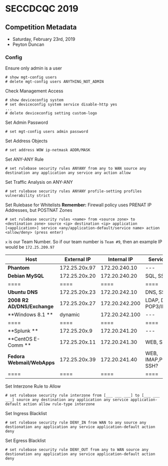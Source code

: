 # SECCDCQC 2019
## Competition Metadata
- Saturday, February 23rd, 2019
- Peyton Duncan

### Config
Ensure only admin is a user

```config
# show mgt-config users
# delete mgt-config users ANYTHING_NOT_ADMIN
```

Check Management Access

```config
# show deviceconfig system
# set deviceconfig system service disable-http yes
...
# delete deviceconfig setting custom-logo
```

Set Admin Password

```config
# set mgt-config users admin password
```

Set Address Objects
```config
# set address WOW ip-netmask ADDR/MASK
```

Set ANY-ANY Rule
```config
# set rulebase security rules ANYANY from any to WAN source any destination any application any service any action allow
```

Set Traffic Analysis on ANY-ANY
```config
# set rulebase security rules ANYANY profile-setting profiles vulnerability strict
```

Set Rulebase for Whitelists
**Remember:** Firewall policy uses PRENAT IP Addresses, but POSTNAT Zones

```config
# set rulebase security rules <name> from <source zone> to <destination zone> source <ip> destination <ip> application [<application>] service <any/application-default/service name> action <allow/deny> (press enter)
```

`x` is our Team Number. So if our team number is `Team #9`, then an example IP would be `172.25.209.97`

|Host|External IP|Internal IP|Services?
|---|---|---|---|
|**Phantom**                   |172.25.20x.97   |172.20.240.10   |---|
|**Debian MySQL**              |172.25.20x.20   |172.20.240.20   |SQL, SSH?|
|====|====|====|====|
|**Ubuntu DNS**                |172.25.20x.23   |172.20.242.10   |DNS, SSH?|
|**2008 R2 AD/DNS/Exchange**   |172.25.20x.27   |172.20.242.200   |LDAP, DNS, POP3/IMAP?|
|**Windows 8.1 **              |dynamic   |172.20.242.100   |---|
|====|====|====|====|
|**Splunk  **                  |172.25.20x.9   |172.20.241.20   |---|
|**CentOS E-Comm **            |172.25.20x.11   |172.20.241.30   |WEB, SSH?|
|**Fedora Webmail/WebApps**    |172.25.20x.39   |172.20.241.40   |WEB, IMAP,POP3, SSH?|
|====|====|====|====|

Set Interzone Rule to Allow
```config
# set rulebase security rule interzone from [___ ___ ___] to [___ ___ ___] source any destination any application any service application-default action allow rule-type interzone
```

Set Ingress Blacklist
```config
# set rulebase security rule DENY_IN from WAN to any source any destionation any application any service application-default action deny
```

Set Egress Blacklist
```config
# set rulebase security rule DENY_OUT from any to WAN source any destionation any application any service application-default action deny
```
